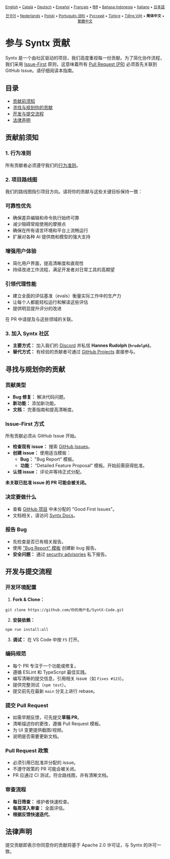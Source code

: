 <div align="center">
<sub>

[English](../../CONTRIBUTING.md) • [Català](../ca/CONTRIBUTING.md) • [Deutsch](../de/CONTRIBUTING.md) • [Español](../es/CONTRIBUTING.md) • [Français](../fr/CONTRIBUTING.md) • [हिंदी](../hi/CONTRIBUTING.md) • [Bahasa Indonesia](../id/CONTRIBUTING.md) • [Italiano](../it/CONTRIBUTING.md) • [日本語](../ja/CONTRIBUTING.md)

</sub>
<sub>

[한국어](../ko/CONTRIBUTING.md) • [Nederlands](../nl/CONTRIBUTING.md) • [Polski](../pl/CONTRIBUTING.md) • [Português (BR)](../pt-BR/CONTRIBUTING.md) • [Русский](../ru/CONTRIBUTING.md) • [Türkçe](../tr/CONTRIBUTING.md) • [Tiếng Việt](../vi/CONTRIBUTING.md) • <b>简体中文</b> • [繁體中文](../zh-TW/CONTRIBUTING.md)

</sub>
</div>

# 参与 Syntx 贡献

Syntx 是一个由社区驱动的项目，我们高度重视每一份贡献。为了简化协作流程，我们采用 [Issue-First](#issue-first-方式) 原则，这意味着所有 [Pull Request (PR)](#提交-pull-request) 必须首先关联到 GitHub Issue。请仔细阅读本指南。

## 目录

- [贡献前须知](#贡献前须知)
- [寻找与规划你的贡献](#寻找与规划你的贡献)
- [开发与提交流程](#开发与提交流程)
- [法律声明](#法律声明)

## 贡献前须知

### 1. 行为准则

所有贡献者必须遵守我们的[行为准则](./CODE_OF_CONDUCT.md)。

### 2. 项目路线图

我们的路线图指引项目方向。请将你的贡献与这些关键目标保持一致：

### 可靠性优先

- 确保差异编辑和命令执行始终可靠
- 减少阻碍常规使用的摩擦点
- 确保在所有语言环境和平台上流畅运行
- 扩展对各种 AI 提供商和模型的强大支持

### 增强用户体验

- 简化用户界面，提高清晰度和直观性
- 持续改进工作流程，满足开发者对日常工具的高期望

### 引领代理性能

- 建立全面的评估基准（evals）衡量实际工作中的生产力
- 让每个人都能轻松运行和解读这些评估
- 提供明显提升评分的改进

在 PR 中请提及与这些领域的关联。

### 3. 加入 Syntx 社区

- **主要方式：** 加入我们的 [Discord](https://discord.gg/FzndMpbhDd) 并私信 **Hannes Rudolph (`hrudolph`)**。
- **替代方式：** 有经验的贡献者可通过 [GitHub Projects](https://github.com/orgs/RooCodeInc/projects/1) 直接参与。

## 寻找与规划你的贡献

### 贡献类型

- **Bug 修复：** 解决代码问题。
- **新功能：** 添加新功能。
- **文档：** 完善指南和提高清晰度。

### Issue-First 方式

所有贡献必须从 GitHub Issue 开始。

- **检查现有 issue：** 搜索 [GitHub Issues](https://github.com/OrangeCat-Technologies/SyntX/issues)。
- **创建 issue：** 使用适当模板：
    - **Bug：** "Bug Report" 模板。
    - **功能：** "Detailed Feature Proposal" 模板。开始前需获得批准。
- **认领 issue：** 评论并等待正式分配。

**未关联已批准 issue 的 PR 可能会被关闭。**

### 决定要做什么

- 查看 [GitHub 项目](https://github.com/orgs/RooCodeInc/projects/1) 中未分配的 "Good First Issues"。
- 文档相关，请访问 [Syntx Docs](https://github.com/OrangeCat-Technologies/SyntX-Docs)。

### 报告 Bug

- 先检查是否已有相关报告。
- 使用 ["Bug Report" 模板](https://github.com/OrangeCat-Technologies/SyntX/issues/new/choose) 创建新 bug 报告。
- **安全问题：** 通过 [security advisories](https://github.com/OrangeCat-Technologies/SyntX/security/advisories/new) 私下报告。

## 开发与提交流程

### 开发环境配置

1. **Fork & Clone：**

```
git clone https://github.com/你的用户名/SyntX-Code.git
```

2. **安装依赖：**

```
npm run install:all
```

3. **调试：** 在 VS Code 中按 `F5` 打开。

### 编码规范

- 每个 PR 专注于一个功能或修复。
- 遵循 ESLint 和 TypeScript 最佳实践。
- 编写清晰的提交信息，引用相关 issue（如 `Fixes #123`）。
- 提供完整测试（`npm test`）。
- 提交前先在最新 `main` 分支上进行 rebase。

### 提交 Pull Request

- 如需早期反馈，可先提交**草稿 PR**。
- 清晰描述你的更改，遵循 Pull Request 模板。
- 为 UI 变更提供截图/视频。
- 说明是否需要更新文档。

### Pull Request 政策

- 必须引用已批准并分配的 issue。
- 不遵守政策的 PR 可能会被关闭。
- PR 应通过 CI 测试，符合路线图，并有清晰文档。

### 审查流程

- **每日筛查：** 维护者快速检查。
- **每周深入审查：** 全面评估。
- **根据反馈快速迭代**。

## 法律声明

提交贡献即表示你同意你的贡献将基于 Apache 2.0 许可证，与 Syntx 的许可一致。
